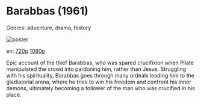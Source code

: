# Barabbas (1961)

Genres: adventure, drama, history

![poster](http://image.tmdb.org/t/p/w500/fjRLvLeqX80kMbk4LJ1PqkRXBiP.jpg)

en:
  [720p](magnet:?xt=urn:btih:6C72F863E5ED698010114D24D00923B07B1AA000&tr=udp://glotorrents.pw:6969/announce&tr=udp://tracker.opentrackr.org:1337/announce&tr=udp://torrent.gresille.org:80/announce&tr=udp://tracker.openbittorrent.com:80&tr=udp://tracker.coppersurfer.tk:6969&tr=udp://tracker.leechers-paradise.org:6969&tr=udp://p4p.arenabg.ch:1337&tr=udp://tracker.internetwarriors.net:1337)
  [1080p](magnet:?xt=urn:btih:54707CDCE850867D0AB6658223C19E622F485B7A&tr=udp://glotorrents.pw:6969/announce&tr=udp://tracker.opentrackr.org:1337/announce&tr=udp://torrent.gresille.org:80/announce&tr=udp://tracker.openbittorrent.com:80&tr=udp://tracker.coppersurfer.tk:6969&tr=udp://tracker.leechers-paradise.org:6969&tr=udp://p4p.arenabg.ch:1337&tr=udp://tracker.internetwarriors.net:1337)
  


Epic account of the thief Barabbas, who was spared crucifixion when Pilate manipulated the crowd into pardoning him, rather than Jesus. Struggling with his spirituality, Barabbas goes through many ordeals leading him to the gladiatorial arena, where he tries to win his freedom and confront his inner demons, ultimately becoming a follower of the man who was crucified in his place.
